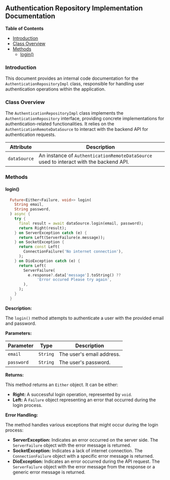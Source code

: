 ## Authentication Repository Implementation Documentation

**Table of Contents**

- [Introduction](#introduction)
- [Class Overview](#class-overview)
- [Methods](#methods)
  - [login()](#login)

### Introduction

This document provides an internal code documentation for the `AuthenticationRepositoryImpl` class, responsible for handling user authentication operations within the application.

### Class Overview

The `AuthenticationRepositoryImpl` class implements the `AuthenticationRepository` interface, providing concrete implementations for authentication-related functionalities. It relies on the `AuthenticationRemoteDataSource` to interact with the backend API for authentication requests.

| Attribute | Description |
|---|---|
| `dataSource` | An instance of `AuthenticationRemoteDataSource` used to interact with the backend API. |

### Methods

#### login()

```dart
  Future<Either<Failure, void>> login(
    String email,
    String password,
  ) async {
    try {
      final result = await dataSource.login(email, password);
      return Right(result);
    } on ServerException catch (e) {
      return Left(ServerFailure(e.message));
    } on SocketException {
      return const Left(
        ConnectionFailure('No internet connection'),
      );
    } on DioException catch (e) {
      return Left(
        ServerFailure(
          e.response?.data['message'].toString() ??
              'Error occured Please try again',
        ),
      );
    }
  }
```

**Description:**

The `login()` method attempts to authenticate a user with the provided email and password. 

**Parameters:**

| Parameter | Type | Description |
|---|---|---|
| `email` | `String` | The user's email address. |
| `password` | `String` | The user's password. |

**Returns:**

This method returns an `Either` object. It can be either:

- **Right:** A successful login operation, represented by `void`.
- **Left:** A `Failure` object representing an error that occurred during the login process.

**Error Handling:**

The method handles various exceptions that might occur during the login process:

- **ServerException:** Indicates an error occurred on the server side. The `ServerFailure` object with the error message is returned.
- **SocketException:** Indicates a lack of internet connection. The `ConnectionFailure` object with a specific error message is returned.
- **DioException:** Indicates an error occurred during the API request. The `ServerFailure` object with the error message from the response or a generic error message is returned. 
